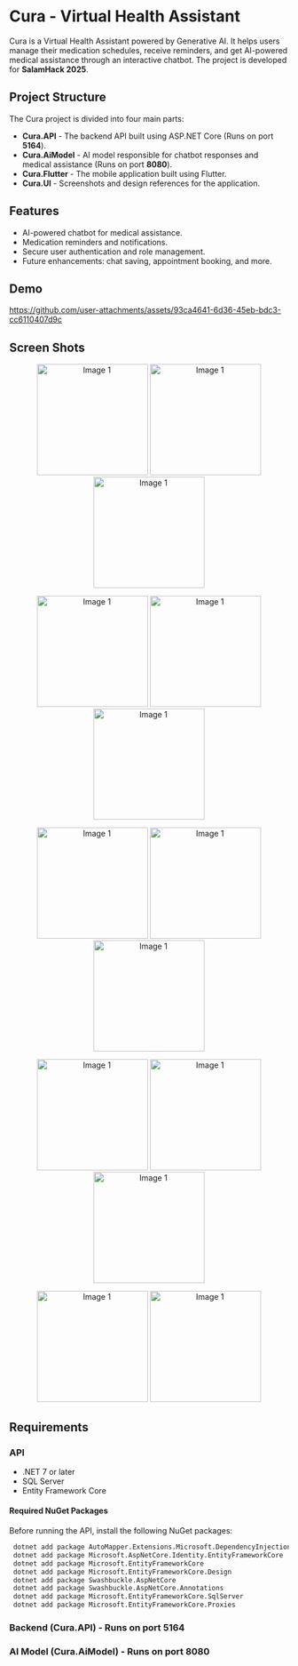 # Cura - Virtual Health Assistant

Cura is a Virtual Health Assistant powered by Generative AI. It helps users manage their medication schedules, receive reminders, and get AI-powered medical assistance through an interactive chatbot. The project is developed for **SalamHack 2025**.

## Project Structure

The Cura project is divided into four main parts:

- **Cura.API** - The backend API built using ASP.NET Core (Runs on port **5164**).
- **Cura.AiModel** - AI model responsible for chatbot responses and medical assistance (Runs on port **8080**).
- **Cura.Flutter** - The mobile application built using Flutter.
- **Cura.UI** - Screenshots and design references for the application.

## Features

- AI-powered chatbot for medical assistance.
- Medication reminders and notifications.
- Secure user authentication and role management.
- Future enhancements: chat saving, appointment booking, and more.

## Demo

https://github.com/user-attachments/assets/93ca4641-6d36-45eb-bdc3-cc6110407d9c

## Screen Shots
<p align="center">
  <img src="https://github.com/user-attachments/assets/08558a97-7b70-46fe-8c3f-749778e98980" alt="Image 1" width="200"/>
  <img src="https://github.com/user-attachments/assets/cdca3ed6-0721-460d-beb2-b05fe4325585" alt="Image 1" width="200"/>
  <img src="https://github.com/user-attachments/assets/21174384-7147-4f67-9d4f-94ee4972830d" alt="Image 1" width="200"/>
</p>
<p align="center">
  <img src="https://github.com/user-attachments/assets/902bf2d1-4352-4f34-95be-df9cd4bc4d5c" alt="Image 1" width="200"/>
  <img src="https://github.com/user-attachments/assets/962dad00-1a28-4ff1-af39-720c13cd1b36" alt="Image 1" width="200"/>
  <img src="https://github.com/user-attachments/assets/7575798c-a3b4-49b6-8731-5c93f0a59360" alt="Image 1" width="200"/>
</p>
<p align="center">
  <img src="https://github.com/user-attachments/assets/a5bd13f7-e711-4315-a6dd-77f1a8368365" alt="Image 1" width="200"/>
  <img src="https://github.com/user-attachments/assets/02d84687-06cd-4273-8523-e85682dafb6b" alt="Image 1" width="200"/>
  <img src="https://github.com/user-attachments/assets/afeb56ce-24fc-4e4b-9b1b-de175acf6499" alt="Image 1" width="200"/>
</p>
<p align="center">
  <img src="https://github.com/user-attachments/assets/a92f1975-d3c7-4b31-a573-2a2281528b04" alt="Image 1" width="200"/>
  <img src="https://github.com/user-attachments/assets/60bafe63-2c38-4fb6-9f8f-572b2fa1787f" alt="Image 1" width="200"/>
  <img src="https://github.com/user-attachments/assets/a5ce83b9-7014-49f5-99f3-73c8b6d5e5c1" alt="Image 1" width="200"/>
</p>
<p align="center">
  <img src="https://github.com/user-attachments/assets/e881636a-9511-4d61-b87d-226de05bd28c" alt="Image 1" width="200"/>
  <img src="https://github.com/user-attachments/assets/8b62d842-1460-40e6-a249-653114e04152" alt="Image 1" width="200"/>
</p>

## Requirements

### API
- .NET 7 or later
- SQL Server
- Entity Framework Core

#### Required NuGet Packages
Before running the API, install the following NuGet packages:
```sh
 dotnet add package AutoMapper.Extensions.Microsoft.DependencyInjection
 dotnet add package Microsoft.AspNetCore.Identity.EntityFrameworkCore
 dotnet add package Microsoft.EntityFrameworkCore
 dotnet add package Microsoft.EntityFrameworkCore.Design
 dotnet add package Swashbuckle.AspNetCore
 dotnet add package Swashbuckle.AspNetCore.Annotations
 dotnet add package Microsoft.EntityFrameworkCore.SqlServer
 dotnet add package Microsoft.EntityFrameworkCore.Proxies
```

### Backend (Cura.API) - Runs on port **5164**

### AI Model (Cura.AiModel) - Runs on port **8080**




